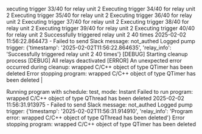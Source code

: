 xecuting trigger 33/40 for relay unit 2
Executing trigger 34/40 for relay unit 2
Executing trigger 35/40 for relay unit 2
Executing trigger 36/40 for relay unit 2
Executing trigger 37/40 for relay unit 2
Executing trigger 38/40 for relay unit 2
Executing trigger 39/40 for relay unit 2
Executing trigger 40/40 for relay unit 2
Successfully triggered relay unit 2 40 times
2025-02-02 11:56:22.864473 - Failed to send Slack message: not_authed
Logged pump trigger: {'timestamp': '2025-02-02T11:56:22.864635', 'relay_info': 'Successfully triggered relay unit 2 40 times'}
[DEBUG] Starting cleanup process
[DEBUG] All relays deactivated
[ERROR] An unexpected error occurred during cleanup: wrapped C/C++ object of type QTimer has been deleted
Error stopping program: wrapped C/C++ object of type QTimer has been deleted
|

Running program with schedule: test, mode: Instant
Failed to run program: wrapped C/C++ object of type QThread has been deleted
2025-02-02 11:56:31.913975 - Failed to send Slack message: not_authed
Logged pump trigger: {'timestamp': '2025-02-02T11:56:31.914910', 'relay_info': 'Program error: wrapped C/C++ object of type QThread has been deleted'}
Error stopping program: wrapped C/C++ object of type QTimer has been deleted